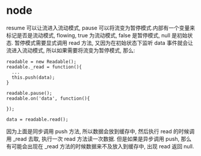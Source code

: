 # node

resume 可以让流进入流动模式, pause 可以将流变为暂停模式.内部有一个变量来标记是否是流动模式, flowing, true 为流动模式, false 是暂停模式, null 是初始状态.
暂停模式需要显式调用 read 方法, 又因为在初始状态下监听 data 事件就会让流进入流动模式, 所以如果需要将流变为暂停模式, 那么:
```
readable = new Readable();
readable._read = function(){
  ...
  this.push(data);
}

readable.pause();
readable.on('data', function(){

});

data = readable.read();
```
因为上面是同步调用 push 方法, 所以数据会放到缓存中, 然后执行 read 的时候调用 _read 去取, 执行一次 read 方法读一次数据.
但是如果是异步调用 push, 那么有可能会出现在 _read 方法的时候数据来不及放入到缓存中, 出现 read 返回 null.